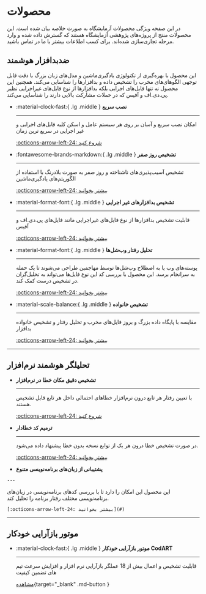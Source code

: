 # محصولات

در این صفحه ویژگی محصولات آزمایشگاه به صورت خلاصه بیان شده است. این محصولات منتج از پروژه‌های پژوهشی آزمایشگاه هستند که گسترش داده شده و وارد مرحله تجاری‌سازی شده‌اند. برای کسب اطلاعات بیشتر  با ما در تماس باشید.


## ضدبدافزار هوشمند

 این محصول با بهره‌گیری از تکنولوژی یادگیری‌ماشین و مدل‌های زبان بزرگ با دقت قابل توجهی الگوهای‌های مخرب را تشخیص داده و بدافزارها را شناسایی می‌کند. همچنین این محصول نه تنها فایل‌های اجرایی بلکه بدافزارها از نوع فایل‌های غیراجرایی نظیر پی.دی.اف و آفیس که در حملات مشارکت بالایی دارند را شناسایی می‌کند.
<div class="grid cards" markdown>

-   :material-clock-fast:{ .lg .middle } __نصب سریع__

    ---

    امکان نصب سریع و آسان بر روی هر سیستم عامل و اسکن کلیه فایل‌های اجرایی و غیر اجرایی در سریع ترین زمان

    [:octicons-arrow-left-24: شروع کنید](#)

-   :fontawesome-brands-markdown:{ .lg .middle } __تشخیص روز صفر__

    ---

    تشخیص آسیب‌پذیری‌های ناشناخته و روز صفر به صورت بلادرنگ با استفاده از الگوریتم‌های یادگیری‌ماشین

    [:octicons-arrow-left-24: بیشتر بخوانید](#)

-   :material-format-font:{ .lg .middle } __تشخیص بدافزارهای غیر اجرایی__

    ---

    قابلیت تشخیص بدافزارها از نوع فایل‌های غیراجرایی مانند فایل‌های پی.دی.اف و آفیس 

    [:octicons-arrow-left-24: بیشتر بخوانید](#)

-   :material-format-font:{ .lg .middle } __تحلیل رفتار وب‌شل‌ها__

    ---

    پوسته‌های وب یا به اصطلاح وب‌شل‌ها توسط مهاجمین طراحی می‌شوند تا یک حمله به سرانجام برسد. این محصول با بررسی کد این نوع فایل‌ها می‌تواند به تحلیل‌گران در تشخیص درست کمک کند.

    [:octicons-arrow-left-24: بیشتر بخوانید](#)
    
-   :material-scale-balance:{ .lg .middle } __تشخیص خانواده__

    ---

    مقایسه با پایگاه داده بزرگ و بروز فایل‌های مخرب و تحلیل رفتار و تشخیص خانواده بدافزار

    [:octicons-arrow-left-24: بیشتر بخوانید](#)

</div>


---
## تحلیلگر هوشمند نرم‌افزار

<div class="grid cards" markdown>

- __تشخیص دقیق مکان خطا در نرم‌افزار__

    ---

    با تعیین رفتار هر تابع درون نرم‌افزار خطاهای احتمالی داخل هر تابع قابل تشخیص هستند.

    [:octicons-arrow-left-24: شروع کنید](#)

- __ترمیم کد خطادار__

    ---

    در صورت تشخیص خطا درون هر یک از توابع نسخه بدون خطا پیشنهاد داده می‌شود.

    [:octicons-arrow-left-24: بیشتر بخوانید](#)

-    __پشتیبانی از زبان‌های برنامه‌نویسی متنوع__

    ---
این محصول این امکان را دارد تا با بررسی کدهای برنامه‌نویسی در زبان‌های برنامه‌نویسی مختلف رفتار برنامه را تحلیل کند.
    

    [:octicons-arrow-left-24: بیشتر بخوانید](#)


</div>


---



## موتور بازآرایی خودکار

<div class="grid cards" markdown>

-   :material-clock-fast:{ .lg .middle } __موتور بازآرایی خودکار CodART__

    ---
    
    قابلیت تشخیص و اعمال بیش از 18 عملگر بازآرایی نرم افزار و افزایش سرعت تیم های تضمین کیفیت 

    [مشاهده](  https://m-zakeri.github.io/CodART){target="_blank" .md-button }

</div>
